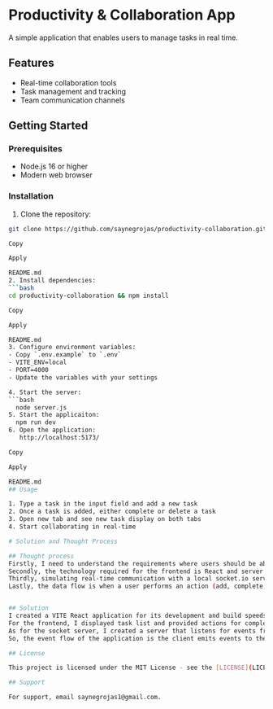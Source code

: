 # Productivity & Collaboration App

A simple application that enables users to manage tasks in real time.

## Features

- Real-time collaboration tools
- Task management and tracking
- Team communication channels

## Getting Started

### Prerequisites

- Node.js 16 or higher
- Modern web browser

### Installation

1. Clone the repository:

````bash
git clone https://github.com/saynegrojas/productivity-collaboration.git

Copy

Apply

README.md
2. Install dependencies:
```bash
cd productivity-collaboration && npm install

Copy

Apply

README.md
3. Configure environment variables:
- Copy `.env.example` to `.env`
- VITE_ENV=local
- PORT=4000
- Update the variables with your settings

4. Start the server:
```bash
  node server.js
5. Start the applicaiton:
  npm run dev
6. Open the application:
   http://localhost:5173/

Copy

Apply

README.md
## Usage

1. Type a task in the input field and add a new task
2. Once a task is added, either complete or delete a task
3. Open new tab and see new task display on both tabs
4. Start collaborating in real-time

# Solution and Thought Process

## Thought process
Firstly, I need to understand the requirements where users should be able to add a task, mark tasks as completed, and delete tasks to a shared list, meaning, real-time updates that change made by one user should instantly reflect for all connected users (separate tabs). Also, No backend is required, so simulate a socket server locally.
Secondly, the technology required for the frontend is React and server is socket for handling real-time communction. Also, Use socket.io-client in React app to connect to the socket server.
Thirdly, simulating real-time communication with a local socket.io server will act as the “backend” for managing tasks and broadcasting updates to all connected clients. The server will maintain the shared task list in memory (no database required).
Lastly, the data flow is when a user performs an action (add, complete, delete), the client emits an event to the socket server. The server updates the shared task list and broadcasts the updated list to all connected clients, then clients listen for updates and re-render the task list in real time.


## Solution
I created a VITE React application for its development and build speeds. 
For the frontend, I displayed task list and provided actions for completing and deleting tasks. Also, I created an input field for adding a task, and functionality to emit and event to the server to add a task. I built the application with Typescript to ensure type saftey and improve code maintainability. To enable a communction with the socket server, I used socket.io-client. For the UI, I utilized TailwindCSS to add classes more efficiently, Material UI for built components, and added themed toggle functionality. Lastly, I maintained separation of concerns throughout the whole applicaiton.
As for the socket server, I created a server that listens for events from clients (e.g., `addTask`, `completeTask`, `deleteTask`) and broadcasts updates to all connected clients. I created a service for task for all the events to be utilized by the controller that handles task-related events from the client. 
So, the event flow of the application is the client emits events to the socket server, then the server processes the event, updates the task list, and emits a task event with the updated list to all clients.Finally, clients listen for tasks events and update their UI accordingly.

## License

This project is licensed under the MIT License - see the [LICENSE](LICENSE) file for details.

## Support

For support, email saynegrojas1@gmail.com.
````
